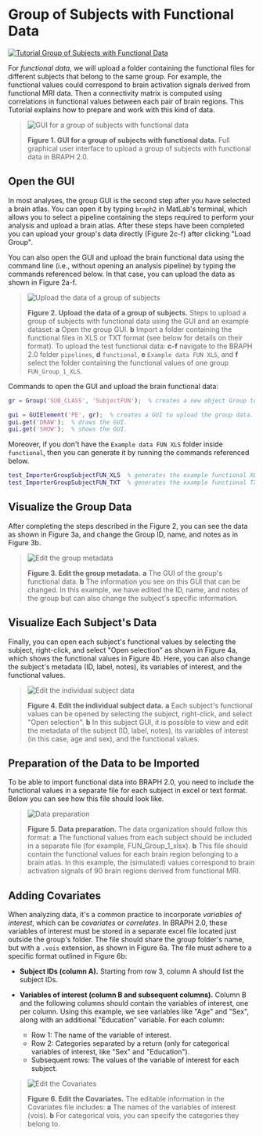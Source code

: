 # Group of Subjects with Functional Data

[![Tutorial Group of Subjects with Functional Data](https://img.shields.io/badge/PDF-Download-red?style=flat-square&logo=adobe-acrobat-reader)](tut_gr_fun.pdf)

For *functional data*, we will upload a folder containing the functional files for different subjects that belong to the same group. For example, the functional values could correspond to brain activation signals derived from functional MRI data. Then a connectivity matrix is computed using correlations in functional values between each pair of brain regions. 
This Tutorial explains how to prepare and work with this kind of data.

> ![GUI for a group of subjects with functional data](fig01.jpg)
> 
> **Figure 1. GUI for a group of subjects with functional data.**
> Full graphical user interface to upload a group of subjects with functional data in BRAPH 2.0.

## Open the GUI

In most analyses, the group GUI is the second step after you have selected a brain atlas. You can open it by typing `braph2` in MatLab's terminal, which allows you to select a pipeline containing the steps required to perform your analysis and upload a brain atlas. After these steps have been completed you can upload your group's data directly (Figure 2c-f) after clicking "Load Group". 

You can also open the GUI and upload the brain functional data using the command line (i.e., without opening an analysis pipeline) by typing the commands referenced below. In that case, you can upload the data as shown in Figure 2a-f.

> ![Upload the data of a group of subjects](fig02.jpg)
> 
> **Figure 2. Upload the data of a group of subjects.**
> Steps to upload a group of subjects with functional data using the GUI and an example dataset:
> **a** Open the group GUI.
> **b** Import a folder containing the functional files in XLS or TXT format (see below for details on their format).
> To upload the test functional data:
> **c-f** navigate to the BRAPH 2.0 folder `pipelines`, **d** `functional`, **e** `Example data FUN XLS`, and **f** select the folder containing the functional values of one group `FUN_Group_1_XLS`.
 
Commands to open the GUI and upload the brain functional data:

```matlab
gr = Group('SUB_CLASS', 'SubjectFUN');  % creates a new object Group to use functional values for assessing connectivity i.e., SubjectFUN.

gui = GUIElement('PE', gr);  % creates a GUI to upload the group data.
gui.get('DRAW');  % draws the GUI.
gui.get('SHOW');  % shows the GUI.
```

Moreover, if you don't have the `Example data FUN XLS` folder inside `functional`, then you can generate it by running the commands referenced below.

```matlab
test_ImporterGroupSubjectFUN_XLS  % generates the example functional XLS data folder.
test_ImporterGroupSubjectFUN_TXT  % generates the example functional TXT data folder.
```

## Visualize the Group Data

After completing the steps described in the Figure 2, you can see the data as shown in Figure 3a, and change the Group ID, name, and notes as in Figure 3b.

> ![Edit the group metadata](fig03.jpg)
> 
> **Figure 3. Edit the group metadata.** 
> **a** The GUI of the group's functional data.
> **b** The information you see on this GUI that can be changed. In this example, we have edited the ID, name, and notes of the group but can also change the subject's specific information.

## Visualize Each Subject's Data

Finally, you can open each subject's functional values by selecting the subject, right-click, and select "Open selection" as shown in Figure 4a, which shows the functional values in Figure 4b. Here, you can also change the subject's metadata (ID, label, notes), its variables of interest, and the functional values.

> ![Edit the individual subject data](fig04.jpg)
> 
> **Figure 4. Edit the individual subject data.** 
> **a** Each subject's functional values can be opened by selecting the subject,  right-click, and select "Open selection".
> **b** In this subject GUI, it is possible to view and edit the metadata of the subject (ID, label, notes), its variables of interest (in this case, age and sex), and the functional values. 

## Preparation of the Data to be Imported

To be able to import functional data into BRAPH 2.0, you need to include the functional values in a separate file for each subject in excel or text format. Below you can see how this file should look like.

> ![Data preparation](fig05.jpg)
>
> **Figure 5. Data preparation.**
> The data organization should follow this format:
> **a** The functional values from each subject should be included in a separate file (for example, FUN_Group_1_xlsx). 
> **b** This file should contain the functional values for each brain region belonging to a brain atlas. In this example, the (simulated) values correspond to brain activation signals of 90 brain regions derived from functional MRI.
 
## Adding Covariates

When analyzing data, it's a common practice to incorporate *variables of interest*, which can be *covariates* or *correlates*. In BRAPH 2.0, these variables of interest must be stored in a separate excel file located just outside the group's folder. The file should share the group folder's name, but with a `.vois` extension, as shown in Figure 6a. The file must adhere to a specific format outlined in Figure 6b:

- **Subject IDs (column A).** Starting from row 3, column A should list the subject IDs.
  
- **Variables of interest (column B and subsequent columns).** Column B and the following columns should contain the variables of interest, one per column. Using this example, we see variables like "Age" and "Sex", along with an additional "Education" variable. For each column:
  - Row 1: The name of the variable of interest.
  - Row 2: Categories separated by a return (only for categorical variables of interest, like "Sex" and "Education").
  - Subsequent rows: The values of the variable of interest for each subject.

> ![Edit the Covariates](fig06.jpg)
>
> **Figure 6. Edit the Covariates.**
> The editable information in the Covariates file includes:
> **a** The names of the variables of interest (vois).
> **b** For categorical vois, you can specify the categories they belong to.

